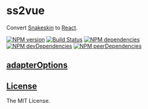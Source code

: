 ss2vue
========

Convert [Snakeskin](https://github.com/SnakeskinTpl/Snakeskin) to [React](https://facebook.github.io/react).

[![NPM version](http://img.shields.io/npm/v/ss2vue.svg?style=flat)](http://badge.fury.io/js/ss2vue)
[![Build Status](http://img.shields.io/travis/SnakeskinTpl/ss2vue.svg?style=flat&branch=master)](https://travis-ci.org/SnakeskinTpl/ss2vue)
[![NPM dependencies](http://img.shields.io/david/SnakeskinTpl/ss2vue.svg?style=flat)](https://david-dm.org/SnakeskinTpl/ss2vue)
[![NPM devDependencies](http://img.shields.io/david/dev/SnakeskinTpl/ss2vue.svg?style=flat)](https://david-dm.org/SnakeskinTpl/ss2vue#info=devDependencies&view=table)
[![NPM peerDependencies](https://david-dm.org/SnakeskinTpl/ss2vue/peer-status.svg)](https://david-dm.org/SnakeskinTpl/ss2vue#info=peerDependencies)

## [adapterOptions](https://www.npmjs.com/package/vue-template-compiler)
## [License](https://github.com/SnakeskinTpl/ss2vue/blob/master/LICENSE)

The MIT License.
